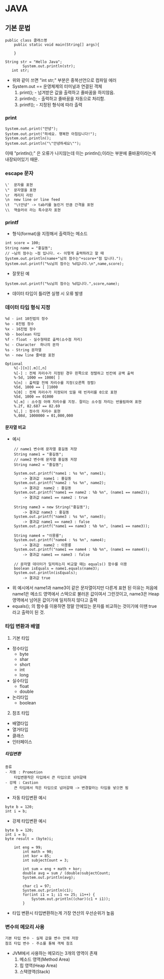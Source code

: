 # JAVA

## 기본 문법

```
public class 클래스명
    public static void main(String[] args){

    }
```

```
String str = "Hello Java";
		System.out.println(str);
   int str;
```
- 위와 같이 쓰면 "int str;" 부분은 중복선언으로 컴파일 에러
- System.out == 운영체제의 터미널과 연결된 객체
    1. print(); - 넘겨받은 값을 출력하고 줄바꿈을 하지않음.
 	2. println(); - 출력하고 줄바꿈을 자동으로 처리함.
 	3. printf(); - 지정된 형식에 따라 출력

### print
```
System.out.print("안녕");
System.out.print("하세요. 행복한 아침입니다!");
System.out.println();		
System.out.println("\"안녕하세요\"");
```
이때 "println();" 은 오류가 나지않는데 이는 println();이라는 부분에 줄바꿈이라는게 내장되어있기 때문.<br/>

### escape 문자

	\'  문자를 표현
	\"  문자열을 표현
	\r 	캐리지 리턴
	\n 	new line or line feed
	\t	"\t안녕" -> tab키를 눌린거 만큼 간격을 표현
	\\	역슬러쉬 라는 특수문자 표현

### printf
 - 형식(format)을 지정해서 출력하는 메소드
```
int score = 100;
String name = "홍길동";
// ~님의 점수는 ~점 입니다. <- 이렇게 출력하려고 할 때
System.out.println(name+"님의 점수는"+score+"점 입니다.");
System.out.printf("%s님의 점수는 %d입니다.\n",name,score);
```
 - 잘못된 예
``` 
System.out.printf("%s님의 점수는 %d입니다.",score,name);
```
 - 데이터 타입이 틀리면 실행 시 오류 발생

### 데이터 타입 형식 지정
    %d - int 10진법의 정수
    %o - 8진법 정수
    %x - 16진법 정수
    %b - boolean 타입
    %f - float - 실수형태로 출력(소수점 자리)
    %c - Character	하나의 문자
    %s - String 문자열
    %n - new line 줄바꿈 표현

    Optional
		%[-][n][.m][,n]
		%[-] : 전체 자리수가 지정된 경우 왼쪽으로 정렬하고 빈칸에 공백 출력
		%-5d, 1000 == 1000[ ]
		%[n] : 출력할 전체 자리수를 지정(오른쪽 정렬)
		%5d, 1000 == [ ]1000
		%[0] : 전체 자리수가 지정되어 있을 때 빈자리를 0으로 표현
		%5d, 1000 == 01000
		%[.m] : 소수점 아래 자리수를 지정. 잘리는 소수점 자리는 반올림하여 표현
		%.2f, 82.687 == 82.69
		%[,] : 정수의 자리수 표현
		%,08d, 1000000 = 01,000,000

#### 문자열 비교
- 예시
```
    // name1 변수에 문자열 홍길동 저장
	String name1 = "홍길동";
	// name2 변수에 문자열 홍길동 저장		
	String name2 = "홍길동";
		
	System.out.printf("name1 : %s %n", name1);
        -> 결과값  name1 : 홍길동
	System.out.printf("name2 : %s %n", name2);
        -> 결과값  name2 : 홍길동
	System.out.printf("name1 == name2 : %b %n", (name1 == name2));
	    -> 결과값 name1 == name2 : true

	String name3 = new String("홍길동");
        -> 결과값 name3 : 홍길동
	System.out.printf("name3 : %s %n", name3);
        -> 결과값 name1 == name3 : false
	System.out.printf("name1 == name3 : %b %n", (name1 == name3));
		
	String name4 = "이몽룡";
	System.out.printf("name4 : %s %n", name4);
        -> 결과값  name2 : 이몽룡
	System.out.printf("name1 == name4 : %b %n", (name1 == name4));
		-> 결과값 name1 == name3 : false

	// 문자열 데이터가 일치하는지 비교할 때는 equals() 함수를 이용
	boolean isEquals = name1.equals(name3);
	System.out.println(isEquals);
        -> 결과값 true
```
- 위 예시에서 name1과 name3이 같은 문자열이지만 다른게 표현 된 이유는 처음에 name1은 메소드 영역에서 스텍으로 불러온 값이여서 그런것이고, name3은 Heap영역에서 넘어온 값이기에 일치하지 않다고 출력
- equals(); 의 함수를 이용하면 정말 안에있는 문자를 비교하는 것이기에 이땐 true라고 출력이 된 것.

### 타입 변환과 배열
1. 기본 타입
 - 정수타입
    - byte
    - shar
    - short
    - int
    - long
 - 실수타입
    - float
    - double
 - 논리타입
    - boolean
2. 참조 타입
 - 배열타입
 - 열거타입
 - 클래스
 - 인터페이스

##### 타입변환
    종류
    - 자동 : Promotion
        타입변환작은 타입에서 큰 타입으로 넘어갈때
    - 강제 : Castion
        큰 타입에서 작은 타입으로 넘어갈때 -> 변경할라는 타입을 넣으면 됨

- 자동 타입변환 예시
```
byte b = 120;
int i = b;
```

- 강제 타입변환 예시
```
byte b = 120;
int i = b;
byte result = (byte)i;

    int eng = 99;
		int math = 90;
		int kor = 85;
		int subjectCount = 3;
		
		int sum = eng + math + kor;
		double avg = sum / (double)subjectCount;
		System.out.println(avg);
		
		char c1 = 97;
		System.out.println(c1);
		for(int i1 = 1; i1 <= 25; i1++) {
			System.out.println((char)(c1 + i1));
        }
```
- 타입 변환시 타입변환하는게 가장 연산의 우선순위가 높음

### 변수의 메모리 사용
    기본 타입 변수 - 실제 값을 변수 안에 저장
    참조 타입 변수 - 주소를 통해 객체 참조
- JVM에서 사용하는 메모리는 3개의 영역이 존재
    1. 메소드 영역(Method Area)
    2. 힙 영역(Heap Area)
    3. 스텍영역(Stack)